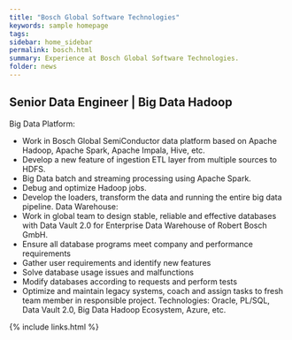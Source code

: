 ```yaml
---
title: "Bosch Global Software Technologies"
keywords: sample homepage
tags: 
sidebar: home_sidebar
permalink: bosch.html
summary: Experience at Bosch Global Software Technologies.
folder: news
---
```


## Senior Data Engineer | Big Data Hadoop
Big Data Platform:
- Work in Bosch Global SemiConductor data platform based on Apache Hadoop, Apache Spark, Apache Impala, Hive, etc.
- Develop a new feature of ingestion ETL layer from multiple sources to HDFS.
- Big Data batch and streaming processing using Apache Spark.
- Debug and optimize Hadoop jobs.
- Develop the loaders, transform the data and running the entire big data pipeline.
Data Warehouse:
- Work in global team to design stable, reliable and effective databases with Data Vault 2.0 for Enterprise Data Warehouse of Robert Bosch GmbH.
- Ensure all database programs meet company and performance requirements
- Gather user requirements and identify new features
- Solve database usage issues and malfunctions
- Modify databases according to requests and perform tests
- Optimize and maintain legacy systems, coach and assign tasks to fresh team member in responsible project.
Technologies: Oracle, PL/SQL, Data Vault 2.0, Big Data Hadoop Ecosystem, Azure, etc.

{% include links.html %}